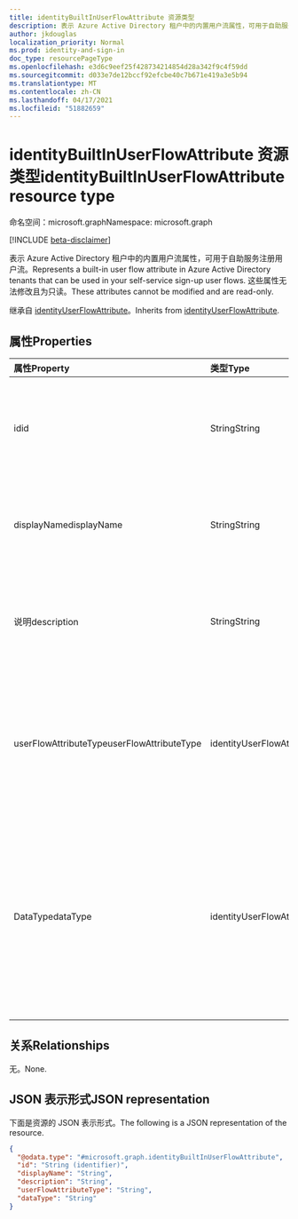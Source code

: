 ```yaml
---
title: identityBuiltInUserFlowAttribute 资源类型
description: 表示 Azure Active Directory 租户中的内置用户流属性，可用于自助服务注册用户流。
author: jkdouglas
localization_priority: Normal
ms.prod: identity-and-sign-in
doc_type: resourcePageType
ms.openlocfilehash: e3d6c9eef25f428734214854d28a342f9c4f59dd
ms.sourcegitcommit: d033e7de12bccf92efcbe40c7b671e419a3e5b94
ms.translationtype: MT
ms.contentlocale: zh-CN
ms.lasthandoff: 04/17/2021
ms.locfileid: "51882659"
---
```

# <a name="identitybuiltinuserflowattribute-resource-type"></a><span data-ttu-id="be120-103">identityBuiltInUserFlowAttribute 资源类型</span><span class="sxs-lookup"><span data-stu-id="be120-103">identityBuiltInUserFlowAttribute resource type</span></span>

<span data-ttu-id="be120-104">命名空间：microsoft.graph</span><span class="sxs-lookup"><span data-stu-id="be120-104">Namespace: microsoft.graph</span></span>

[!INCLUDE [beta-disclaimer](../../includes/beta-disclaimer.md)]

<span data-ttu-id="be120-105">表示 Azure Active Directory 租户中的内置用户流属性，可用于自助服务注册用户流。</span><span class="sxs-lookup"><span data-stu-id="be120-105">Represents a built-in user flow attribute in Azure Active Directory tenants that can be used in your self-service sign-up user flows.</span></span> <span data-ttu-id="be120-106">这些属性无法修改且为只读。</span><span class="sxs-lookup"><span data-stu-id="be120-106">These attributes cannot be modified and are read-only.</span></span>

<span data-ttu-id="be120-107">继承自 [identityUserFlowAttribute](../resources/identityuserflowattribute.md)。</span><span class="sxs-lookup"><span data-stu-id="be120-107">Inherits from [identityUserFlowAttribute](../resources/identityuserflowattribute.md).</span></span>

## <a name="properties"></a><span data-ttu-id="be120-108">属性</span><span class="sxs-lookup"><span data-stu-id="be120-108">Properties</span></span>

|<span data-ttu-id="be120-109">属性</span><span class="sxs-lookup"><span data-stu-id="be120-109">Property</span></span>|<span data-ttu-id="be120-110">类型</span><span class="sxs-lookup"><span data-stu-id="be120-110">Type</span></span>|<span data-ttu-id="be120-111">说明</span><span class="sxs-lookup"><span data-stu-id="be120-111">Description</span></span>|
|:---|:---|:---|
|<span data-ttu-id="be120-112">id</span><span class="sxs-lookup"><span data-stu-id="be120-112">id</span></span>|<span data-ttu-id="be120-113">String</span><span class="sxs-lookup"><span data-stu-id="be120-113">String</span></span>|<span data-ttu-id="be120-114">用户流属性的标识符。</span><span class="sxs-lookup"><span data-stu-id="be120-114">The identifier of the user flow attribute.</span></span> <span data-ttu-id="be120-115">这是一个自动创建的只读属性。</span><span class="sxs-lookup"><span data-stu-id="be120-115">This is a read-only attribute that is automatically created.</span></span> <span data-ttu-id="be120-116">继承自 [identityUserFlowAttribute](../resources/identityuserflowattribute.md)</span><span class="sxs-lookup"><span data-stu-id="be120-116">Inherited from [identityUserFlowAttribute](../resources/identityuserflowattribute.md)</span></span>|
|<span data-ttu-id="be120-117">displayName</span><span class="sxs-lookup"><span data-stu-id="be120-117">displayName</span></span>|<span data-ttu-id="be120-118">String</span><span class="sxs-lookup"><span data-stu-id="be120-118">String</span></span>|<span data-ttu-id="be120-119">用户流属性的显示名称。</span><span class="sxs-lookup"><span data-stu-id="be120-119">The display name of the user flow attribute.</span></span> <span data-ttu-id="be120-120">继承自 [identityUserFlowAttribute](../resources/identityuserflowattribute.md)。</span><span class="sxs-lookup"><span data-stu-id="be120-120">Inherited from [identityUserFlowAttribute](../resources/identityuserflowattribute.md).</span></span> <span data-ttu-id="be120-121">只读。</span><span class="sxs-lookup"><span data-stu-id="be120-121">Read-only.</span></span>|
|<span data-ttu-id="be120-122">说明</span><span class="sxs-lookup"><span data-stu-id="be120-122">description</span></span>|<span data-ttu-id="be120-123">String</span><span class="sxs-lookup"><span data-stu-id="be120-123">String</span></span>|<span data-ttu-id="be120-124">注册时显示给用户的用户流量属性的描述。</span><span class="sxs-lookup"><span data-stu-id="be120-124">The description of the user flow attribute that's shown to the user at the time of sign-up.</span></span> <span data-ttu-id="be120-125">继承自 [identityUserFlowAttribute](../resources/identityuserflowattribute.md)。</span><span class="sxs-lookup"><span data-stu-id="be120-125">Inherited from [identityUserFlowAttribute](../resources/identityuserflowattribute.md).</span></span> <span data-ttu-id="be120-126">只读。</span><span class="sxs-lookup"><span data-stu-id="be120-126">Read-only.</span></span>|
|<span data-ttu-id="be120-127">userFlowAttributeType</span><span class="sxs-lookup"><span data-stu-id="be120-127">userFlowAttributeType</span></span>|<span data-ttu-id="be120-128">identityUserFlowAttributeType</span><span class="sxs-lookup"><span data-stu-id="be120-128">identityUserFlowAttributeType</span></span>|<span data-ttu-id="be120-129">用户流属性的类型。</span><span class="sxs-lookup"><span data-stu-id="be120-129">The type of the user flow attribute.</span></span> <span data-ttu-id="be120-130">这是一个自动设置的只读属性。</span><span class="sxs-lookup"><span data-stu-id="be120-130">This is a read-only attribute that is automatically set.</span></span> <span data-ttu-id="be120-131">此属性的值将为 `builtIn` 。</span><span class="sxs-lookup"><span data-stu-id="be120-131">The value for this property will be `builtIn`.</span></span> <span data-ttu-id="be120-132">继承自 [identityUserFlowAttribute](../resources/identityuserflowattribute.md)。</span><span class="sxs-lookup"><span data-stu-id="be120-132">Inherited from [identityUserFlowAttribute](../resources/identityuserflowattribute.md).</span></span> <span data-ttu-id="be120-133">只读。</span><span class="sxs-lookup"><span data-stu-id="be120-133">Read-only.</span></span>|
|<span data-ttu-id="be120-134">DataType</span><span class="sxs-lookup"><span data-stu-id="be120-134">dataType</span></span>|<span data-ttu-id="be120-135">identityUserFlowAttributeDataType</span><span class="sxs-lookup"><span data-stu-id="be120-135">identityUserFlowAttributeDataType</span></span>|<span data-ttu-id="be120-136">用户流属性的数据类型。</span><span class="sxs-lookup"><span data-stu-id="be120-136">The data type of the user flow attribute.</span></span> <span data-ttu-id="be120-137">在创建自定义用户流属性后，不能对此进行修改。</span><span class="sxs-lookup"><span data-stu-id="be120-137">This cannot be modified after the custom user flow attribute is created.</span></span> <span data-ttu-id="be120-138">数据类型 **支持** 为： `string` 、 `boolean` 、 `int64` 、 `stringCollection` 、 `dateTime`。</span><span class="sxs-lookup"><span data-stu-id="be120-138">The supported values for **dataType** are: `string` , `boolean` , `int64` , `stringCollection` , `dateTime`.</span></span> <span data-ttu-id="be120-139">继承自 [identityUserFlowAttribute](../resources/identityuserflowattribute.md)。</span><span class="sxs-lookup"><span data-stu-id="be120-139">Inherited from [identityUserFlowAttribute](../resources/identityuserflowattribute.md).</span></span> <span data-ttu-id="be120-140">只读。</span><span class="sxs-lookup"><span data-stu-id="be120-140">Read-only.</span></span>|

## <a name="relationships"></a><span data-ttu-id="be120-141">关系</span><span class="sxs-lookup"><span data-stu-id="be120-141">Relationships</span></span>

<span data-ttu-id="be120-142">无。</span><span class="sxs-lookup"><span data-stu-id="be120-142">None.</span></span>

## <a name="json-representation"></a><span data-ttu-id="be120-143">JSON 表示形式</span><span class="sxs-lookup"><span data-stu-id="be120-143">JSON representation</span></span>

<span data-ttu-id="be120-144">下面是资源的 JSON 表示形式。</span><span class="sxs-lookup"><span data-stu-id="be120-144">The following is a JSON representation of the resource.</span></span>
<!-- {
  "blockType": "resource",
  "keyProperty": "id",
  "@odata.type": "microsoft.graph.identityBuiltInUserFlowAttribute",
  "baseType": "microsoft.graph.identityUserFlowAttribute",
  "openType": false
}
-->

``` json
{
  "@odata.type": "#microsoft.graph.identityBuiltInUserFlowAttribute",
  "id": "String (identifier)",
  "displayName": "String",
  "description": "String",
  "userFlowAttributeType": "String",
  "dataType": "String"
}
```
